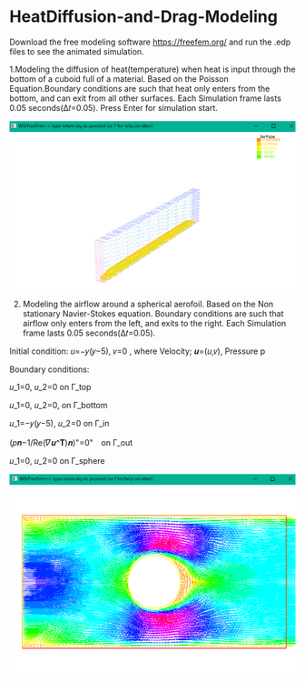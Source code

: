 # HeatDiffusion-and-Drag-Modeling

Download the free modeling software https://freefem.org/ and run the .edp files to see the animated simulation.

1.Modeling the diffusion of heat(temperature) when heat is input through the bottom of a cuboid full of a material. Based on the Poisson Equation.Boundary conditions are such that heat only enters from the bottom, and can exit from all other surfaces. Each Simulation frame lasts 0.05 seconds(Δ𝑡=0.05). Press Enter for simulation start.

![alt text](https://raw.githubusercontent.com/parthnan/HeatDiffusion-and-Drag-Modeling/master/heatdiffusion.png)


2. Modeling the airflow around a spherical aerofoil. Based on the Non stationary Navier-Stokes equation. Boundary conditions are such that airflow only enters from the left, and exits to the right. Each Simulation frame lasts 0.05 seconds(Δ𝑡=0.05).

Initial condition:	 𝑢=−𝑦(𝑦−5), 𝑣=0  , where Velocity; 𝒖=(𝑢,𝑣), Pressure p

Boundary conditions:

𝑢_1=0, 𝑢_2=0 on Γ_top

𝑢_1=0, 𝑢_2=0, on Γ_bottom

𝑢_1=−𝑦(𝑦−5), 𝑢_2=0 on Γ_in

(𝑝𝒏−1/Re(𝛻𝒖^𝐓)𝒏)"=0"　on Γ_out

𝑢_1=0, 𝑢_2=0 on Γ_sphere

![alt text](https://raw.githubusercontent.com/parthnan/HeatDiffusion-and-Drag-Modeling/master/winddiffusion.png)

